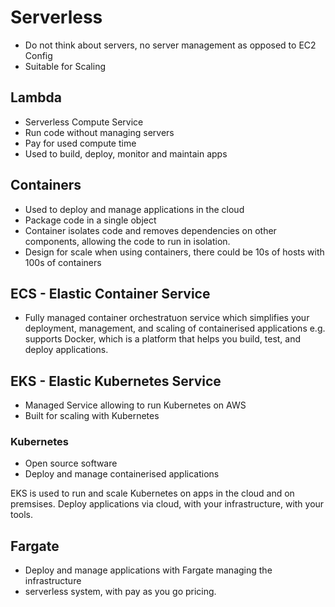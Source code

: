 # Serverless

- Do not think about servers, no server management as opposed to EC2 Config
- Suitable for Scaling

## Lambda

- Serverless Compute Service
- Run code without managing servers
- Pay for used compute time
- Used to build, deploy, monitor and maintain apps

## Containers

- Used to deploy and manage applications in the cloud
- Package code in a single object
- Container isolates code and removes dependencies on other components, allowing the code to run in isolation.
- Design for scale when using containers, there could be 10s of hosts with 100s of containers

## ECS - Elastic Container Service

- Fully managed container orchestratuon service which simplifies your deployment, management, and scaling of containerised applications e.g. supports Docker, which is a platform that helps you build, test, and deploy applications.

## EKS - Elastic Kubernetes Service

- Managed Service allowing to run Kubernetes on AWS
- Built for scaling with Kubernetes

### Kubernetes 
- Open source software
- Deploy and manage containerised applications

EKS is used to run and scale Kubernetes on apps in the cloud and on premsises. Deploy applications via cloud, with your infrastructure, with your tools.

## Fargate

- Deploy and manage applications with Fargate managing the infrastructure
- serverless system, with pay as you go pricing.